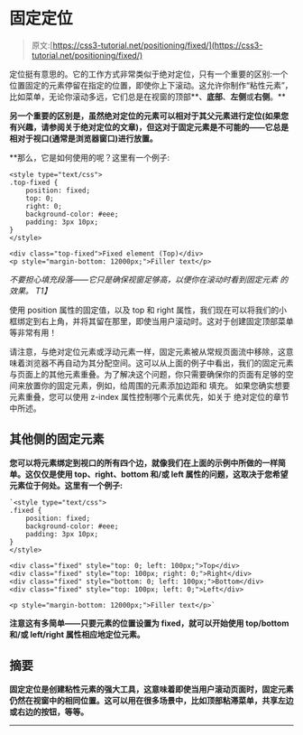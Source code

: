 # 固定定位

> 原文:[https://css3-tutorial.net/positioning/fixed/](https://css3-tutorial.net/positioning/fixed/)

定位挺有意思的。它的工作方式非常类似于绝对定位，只有一个重要的区别:一个位置固定的元素停留在指定的位置，即使你上下滚动。这允许你制作“粘性元素”，比如菜单，无论你滚动多远，它们总是在视窗的顶部**、**底部**、**左侧**或**右侧**。**

**另一个重要的区别是，虽然绝对定位的元素可以相对于其父元素进行定位(如果您有兴趣，请参阅关于绝对定位的文章)，但这对于固定元素是不可能的——它总是相对于视口(通常是浏览器窗口)进行放置。**

 **那么，它是如何使用的呢？这里有一个例子:

```
<style type="text/css">
.top-fixed {
	position: fixed;
	top: 0;
	right: 0;
	background-color: #eee;
	padding: 3px 10px;
}
</style>

<div class="top-fixed">Fixed element (Top)</div>
<p style="margin-bottom: 12000px;">Filler text</p>
```

*不要担心填充段落——它只是确保视窗足够高，以便你在滚动时看到固定元素 的效果。 T1】*

使用 position 属性的固定值，以及 top 和 right 属性，我们现在可以将我们的小框绑定到右上角，并将其留在那里，即使当用户滚动时。这对于创建固定顶部菜单等非常有用！

<input type="hidden" name="IL_IN_ARTICLE">

请注意，与绝对定位元素或浮动元素一样，固定元素被从常规页面流中移除，这意味着浏览器不再自动为其分配空间。这可以从上面的例子中看出，我们的固定元素与页面上的其他元素重叠。为了解决这个问题，你只需要确保你的页面有足够的空间来放置你的固定元素，例如，给周围的元素添加边距和 填充。 如果您确实想要元素重叠，您可以使用 z-index 属性控制哪个元素优先，如关于 绝对定位的章节中所述。

## **其他侧的固定元素**

**您可以将元素绑定到视口的所有四个边，就像我们在上面的示例中所做的一样简单。这仅仅是使用 top、right、bottom 和/或 left 属性的问题，这取决于您希望元素位于何处。这里有一个例子:**

```
`<style type="text/css">
.fixed {
	position: fixed;
	background-color: #eee;
	padding: 3px 10px;
}
</style>

<div class="fixed" style="top: 0; left: 100px;">Top</div>
<div class="fixed" style="top: 100px; right: 0;">Right</div>
<div class="fixed" style="bottom: 0; left: 100px;">Bottom</div>
<div class="fixed" style="top: 100px; left: 0;">Left</div>

<p style="margin-bottom: 12000px;">Filler text</p>`
```

**注意这有多简单——只要元素的位置设置为 fixed，就可以开始使用 top/bottom 和/或 left/right 属性相应地定位元素。**

## **摘要**

**固定定位是创建粘性元素的强大工具，这意味着即使当用户滚动页面时，固定元素仍然在视窗中的相同位置。这可以用在很多场景中，比如顶部粘滞菜单，共享左边或右边的按钮，等等。**

 *** * *****